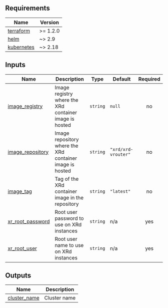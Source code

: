 <!-- BEGINNING OF PRE-COMMIT-TERRAFORM DOCS HOOK -->
## Requirements

| Name | Version |
|------|---------|
| <a name="requirement_terraform"></a> [terraform](#requirement\_terraform) | >= 1.2.0 |
| <a name="requirement_helm"></a> [helm](#requirement\_helm) | ~> 2.9 |
| <a name="requirement_kubernetes"></a> [kubernetes](#requirement\_kubernetes) | ~> 2.18 |

## Inputs

| Name | Description | Type | Default | Required |
|------|-------------|------|---------|:--------:|
| <a name="input_image_registry"></a> [image\_registry](#input\_image\_registry) | Image registry where the XRd container image is hosted | `string` | `null` | no |
| <a name="input_image_repository"></a> [image\_repository](#input\_image\_repository) | Image repository where the XRd container image is hosted | `string` | `"xrd/xrd-vrouter"` | no |
| <a name="input_image_tag"></a> [image\_tag](#input\_image\_tag) | Tag of the XRd container image in the repository | `string` | `"latest"` | no |
| <a name="input_xr_root_password"></a> [xr\_root\_password](#input\_xr\_root\_password) | Root user password to use on XRd instances | `string` | n/a | yes |
| <a name="input_xr_root_user"></a> [xr\_root\_user](#input\_xr\_root\_user) | Root user name to use on XRd instances | `string` | n/a | yes |

## Outputs

| Name | Description |
|------|-------------|
| <a name="output_cluster_name"></a> [cluster\_name](#output\_cluster\_name) | Cluster name |
<!-- END OF PRE-COMMIT-TERRAFORM DOCS HOOK -->

